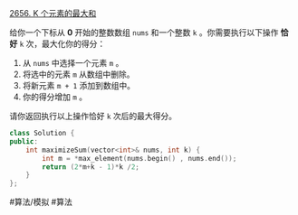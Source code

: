 [2656. K 个元素的最大和](https://leetcode.cn/problems/maximum-sum-with-exactly-k-elements/)

给你一个下标从 **0** 开始的整数数组 `nums` 和一个整数 `k` 。你需要执行以下操作 **恰好** `k` 次，最大化你的得分：

1. 从 `nums` 中选择一个元素 `m` 。
2. 将选中的元素 `m` 从数组中删除。
3. 将新元素 `m + 1` 添加到数组中。
4. 你的得分增加 `m` 。

请你返回执行以上操作恰好 `k` 次后的最大得分。


```c++
class Solution {
public:
    int maximizeSum(vector<int>& nums, int k) {
        int m = *max_element(nums.begin() , nums.end());
        return (2*m+k - 1)*k /2;
    }
};
```


#算法/模拟   #算法 